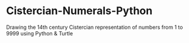 # Cistercian-Numerals-Python
Drawing  the 14th century Cistercian representation of numbers from 1 to 9999 using Python &amp; Turtle
